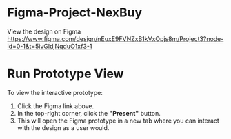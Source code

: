 # Figma-Project-NexBuy

View the design on Figma
https://www.figma.com/design/nEuxE9FVNZxB1kVxOpjs8m/Project3?node-id=0-1&t=5ivGldjNqduO1xf3-1


# Run Prototype View

To view the interactive prototype:

1. Click the Figma link above.
2. In the top-right corner, click the **"Present"** button.
3. This will open the Figma prototype in a new tab where you can interact with the design as a user would.
